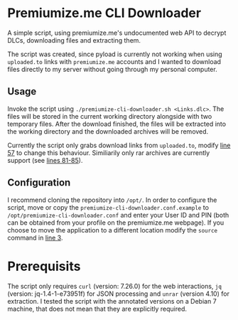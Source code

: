 # Premiumize.me CLI Downloader
A simple script, using premiumize.me's undocumented web API to decrypt DLCs, downloading files and extracting them.

The script was created, since pyload is currently not working when using `uploaded.to` links with `premiumize.me` accounts and I wanted to download files directly to my server without going through my personal computer.

## Usage
Invoke the script using `./premiumize-cli-downloader.sh <Links.dlc>`. The files will be stored in the current working directory alongside with two temporary files. After the download finished, the files will be extracted into the working directory and the downloaded archives will be removed.

Currently the script only grabs download links from `uploaded.to`, modify [line 57](https://github.com/steilerDev/premiumize.me-cli-downloader/blob/master/premiumize-cli-downloader.sh#L57) to change this behaviour. Similiarily only rar archives are currently support (see [lines 81-85](https://github.com/steilerDev/premiumize.me-cli-downloader/blob/master/premiumize-cli-downloader.sh#L82-L86)).

## Configuration
I recommend cloning the repository into `/opt/`. In order to configure the script, move or copy the `premiumize-cli-downloader.conf.example` to `/opt/premiumize-cli-downloader.conf` and enter your User ID and PIN (both can be obtained from your profile on the premiumize.me webpage). If you choose to move the application to a different location modify the `source` command in [line 3](https://github.com/steilerDev/premiumize.me-cli-downloader/blob/master/premiumize-cli-downloader.sh#L3).

# Prerequisits
The script only requires `curl` (version: 7.26.0) for the web interactions, `jq` (version: jq-1.4-1-e73951f) for JSON processing and `unrar` (version 4.10) for extraction. I tested the script with the annotated versions on a Debian 7 machine, that does not mean that they are explicitly required. 
